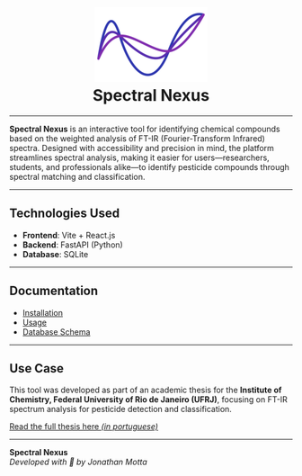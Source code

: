 <h1 align="center">
  <br>
  <img src="assets/images/spectral-nexus-icon-thicker.png"/>
  <br>
  <b>Spectral Nexus</b>
  <br>
</h1>

---

**Spectral Nexus** is an interactive tool for identifying chemical compounds based on the weighted analysis of FT-IR (Fourier-Transform Infrared) spectra. Designed with accessibility and precision in mind, the platform streamlines spectral analysis, making it easier for users—researchers, students, and professionals alike—to identify pesticide compounds through spectral matching and classification.

---

## Technologies Used

- **Frontend**: Vite + React.js
- **Backend**: FastAPI (Python)
- **Database**: SQLite

---

## Documentation

- [Installation](installation.md)
- [Usage](usage.md)
- [Database Schema](database.md)

---

## Use Case

This tool was developed as part of an academic thesis for the **Institute of Chemistry, Federal University of Rio de Janeiro (UFRJ)**, focusing on FT-IR spectrum analysis for pesticide detection and classification.

[Read the full thesis here _(in portuguese)_](assets/files/Jonathan_Goncalves_Motta.pdf)

---

**Spectral Nexus**  
_Developed with 🧪 by Jonathan Motta_
